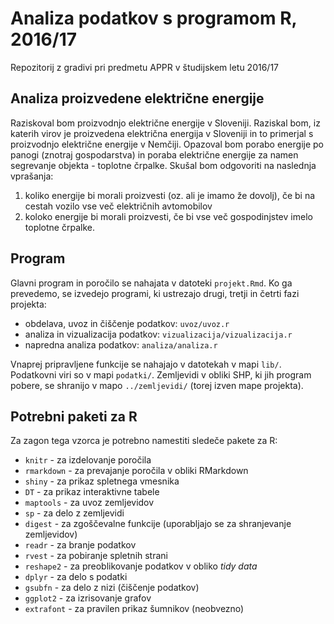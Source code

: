 # Analiza podatkov s programom R, 2016/17

Repozitorij z gradivi pri predmetu APPR v študijskem letu 2016/17

## Analiza proizvedene električne energije

Raziskoval bom proizvodnjo električne energije v Sloveniji. Raziskal bom, iz katerih virov je proizvedena električna energija v Sloveniji in to primerjal s proizvodnjo električne energije v Nemčiji. Opazoval bom porabo energije po panogi (znotraj gospodarstva) in poraba električne energije za namen segrevanje objekta - toplotne črpalke. Skušal bom odgovoriti na naslednja vprašanja:
1. koliko energije bi morali proizvesti (oz. ali je imamo že dovolj), če bi na cestah vozilo vse več električnih avtomobilov
2. koloko energije bi morali proizvesti, če bi vse več gospodinjstev imelo toplotne črpalke.

## Program

Glavni program in poročilo se nahajata v datoteki `projekt.Rmd`. Ko ga prevedemo,
se izvedejo programi, ki ustrezajo drugi, tretji in četrti fazi projekta:

* obdelava, uvoz in čiščenje podatkov: `uvoz/uvoz.r`
* analiza in vizualizacija podatkov: `vizualizacija/vizualizacija.r`
* napredna analiza podatkov: `analiza/analiza.r`

Vnaprej pripravljene funkcije se nahajajo v datotekah v mapi `lib/`. Podatkovni
viri so v mapi `podatki/`. Zemljevidi v obliki SHP, ki jih program pobere, se
shranijo v mapo `../zemljevidi/` (torej izven mape projekta).

## Potrebni paketi za R

Za zagon tega vzorca je potrebno namestiti sledeče pakete za R:

* `knitr` - za izdelovanje poročila
* `rmarkdown` - za prevajanje poročila v obliki RMarkdown
* `shiny` - za prikaz spletnega vmesnika
* `DT` - za prikaz interaktivne tabele
* `maptools` - za uvoz zemljevidov
* `sp` - za delo z zemljevidi
* `digest` - za zgoščevalne funkcije (uporabljajo se za shranjevanje zemljevidov)
* `readr` - za branje podatkov
* `rvest` - za pobiranje spletnih strani
* `reshape2` - za preoblikovanje podatkov v obliko *tidy data*
* `dplyr` - za delo s podatki
* `gsubfn` - za delo z nizi (čiščenje podatkov)
* `ggplot2` - za izrisovanje grafov
* `extrafont` - za pravilen prikaz šumnikov (neobvezno)
